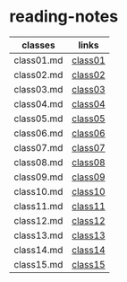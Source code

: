 # reading-notes

classes | links
------------ | -------------
class01.md | [class01](https://yaseenfsharid.github.io/reading-notes/class01)
class02.md | [class02](https://yaseenfsharid.github.io/reading-notes/class02)
class03.md | [class03](https://yaseenfsharid.github.io/reading-notes/class03)
class04.md | [class04](https://yaseenfsharid.github.io/reading-notes/class04)
class05.md | [class05]()
class06.md | [class06]()
class07.md | [class07]()
class08.md | [class08]()
class09.md | [class09]()
class10.md | [class10]()
class11.md | [class11]()
class12.md | [class12]()
class13.md | [class13]()
class14.md | [class14]()
class15.md | [class15]()
